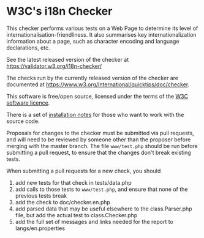 # W3C's i18n Checker

This checker performs various tests on a Web Page to determine its level of internationalisation-friendliness. It also summarises key internationalization information about a page, such as character encoding and language declarations, etc.

See the latest released version of the checker at
https://validator.w3.org/i18n-checker/

The checks run by the currently released version of the checker are documented at https://www.w3.org/International/quicktips/doc/checker.

This software is free/open source, licensed under the terms of the [W3C software licence](https://github.com/w3c/i18n-checker/blob/master/LICENSE.html).

There is a set of [installation notes](https://github.com/w3c/i18n-checker/wiki/Installation-notes) for those who want to work with the source code.

Proposals for changes to the checker must be submitted via pull requests, and will need to be reviewed by someone other than the proposer before merging with the master branch. The file `www/test.php` should be run before submitting a pull request, to ensure that the changes don't break existing tests.

When submitting a pull requests for a new check, you should

1. add new tests for that check in tests/data.php
2. add calls to those tests to `www/test.php`, and ensure that none of the previous tests break
3. add the check to doc/checker.en.php
4. add parsed data that may be useful elsewhere to the class.Parser.php file, but add the actual test to class.Checker.php
5. add the full set of messages and links needed for the report to langs/en.properties
